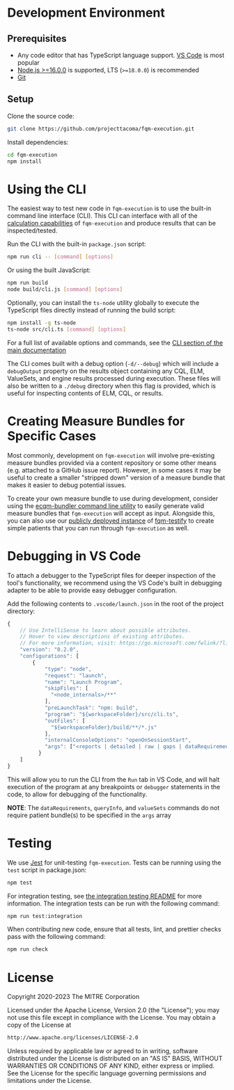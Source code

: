 # Development Environment

## Prerequisites

- Any code editor that has TypeScript language support. [VS Code](https://code.visualstudio.com/) is most popular
- [Node.js >=16.0.0](https://nodejs.org/en/) is supported, LTS (`>=18.0.0`) is recommended
- [Git](https://git-scm.com/)

## Setup

Clone the source code:

```bash
git clone https://github.com/projecttacoma/fqm-execution.git
```

Install dependencies:

```bash
cd fqm-execution
npm install
```

# Using the CLI

The easiest way to test new code in `fqm-execution` is to use the built-in command line interface (CLI). This CLI can interface with all of the [calculation capabilities](/?id=calculator-functions) of `fqm-execution` and produce results that can be inspected/tested.

Run the CLI with the built-in `package.json` script:

```bash
npm run cli -- [command] [options]
```

Or using the built JavaScript:

```bash
npm run build
node build/cli.js [command] [options]
```

Optionally, you can install the `ts-node` utility globally to execute the TypeScript files directly instead of running the build script:

```bash
npm install -g ts-node
ts-node src/cli.ts [command] [options]
```

For a full list of available options and commands, see the [CLI section of the main documentation](/?id=cli)

The CLI comes built with a debug option (`-d/--debug`) which will include a `debugOutput` property on the results object containing any CQL, ELM, ValueSets, and engine results processed during execution. These files will also be written to a `./debug` directory when this flag is provided,
which is useful for inspecting contents of ELM, CQL, or results.

# Creating Measure Bundles for Specific Cases

Most commonly, development on `fqm-execution` will involve pre-existing measure bundles provided via a content repository or some other means (e.g. attached to a GitHub issue report). However, in some cases it may be useful to create a smaller "stripped down" version of a measure bundle
that makes it easier to debug potential issues.

To create your own measure bundle to use during development, consider using the [ecqm-bundler command line utility](https://github.com/mgramigna/ecqm-bundler) to easily generate valid measure bundles that `fqm-execution` will accept as input. Alongside this, you can also use our [publicly deployed instance](https://projecttacoma.github.io/fqm-testify/) of [fqm-testify](https://github.com/projecttacoma/fqm-testify)
to create simple patients that you can run through `fqm-execution` as well.

# Debugging in VS Code

To attach a debugger to the TypeScript files for deeper inspection of the tool's functionality, we recommend using the VS Code's built in debugging adapter to be able to provide easy debugger configuration.

Add the following contents to `.vscode/launch.json` in the root of the project directory:

```javascript
{
    // Use IntelliSense to learn about possible attributes.
    // Hover to view descriptions of existing attributes.
    // For more information, visit: https://go.microsoft.com/fwlink/?linkid=830387
    "version": "0.2.0",
    "configurations": [
        {
            "type": "node",
            "request": "launch",
            "name": "Launch Program",
            "skipFiles": [
              "<node_internals>/**"
            ],
            "preLaunchTask": "npm: build",
            "program": "${workspaceFolder}/src/cli.ts",
            "outFiles": [
              "${workspaceFolder}/build/**/*.js"
            ],
            "internalConsoleOptions": "openOnSessionStart",
            "args": ["<reports | detailed | raw | gaps | dataRequirements | queryInfo | valueSets>", "-m", "${workspaceFolder}/relative/path/to/measure/bundle.json", "-p", "${workspaceFolder}/relative/path/to/patient/bundle.json", "-o"]
          }
    ]
}
```

This will allow you to run the CLI from the `Run` tab in VS Code, and will halt execution of the program at any breakpoints or `debugger` statements in the code, to allow for debugging of the functionality.

**NOTE**: The `dataRequirements`, `queryInfo`, and `valueSets` commands do not require patient bundle(s) to be specified in the `args` array

# Testing

We use [Jest](https://jestjs.io/en/) for unit-testing `fqm-execution`. Tests can be running using the `test` script in package.json:

```bash
npm test
```

For integration testing, see [the integration testing README](https://github.com/projecttacoma/fqm-execution/blob/master/test/integration/README.md) for more information. The integration tests can be run with the following command:

```bash
npm run test:integration
```

When contributing new code, ensure that all tests, lint, and prettier checks pass with the following command:

```bash
npm run check
```

# License

Copyright 2020-2023 The MITRE Corporation

Licensed under the Apache License, Version 2.0 (the "License"); you may not use this file except in compliance with the License. You may obtain a copy of the License at

```bash
http://www.apache.org/licenses/LICENSE-2.0
```

Unless required by applicable law or agreed to in writing, software distributed under the License is distributed on an "AS IS" BASIS, WITHOUT WARRANTIES OR CONDITIONS OF ANY KIND, either express or implied. See the License for the specific language governing permissions and limitations under the License.
